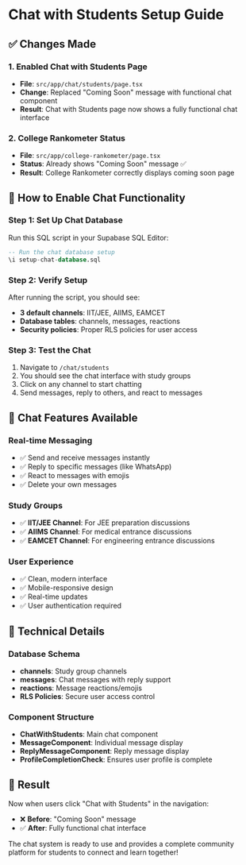 # Chat with Students Setup Guide

## ✅ **Changes Made**

### **1. Enabled Chat with Students Page**
- **File**: `src/app/chat/students/page.tsx`
- **Change**: Replaced "Coming Soon" message with functional chat component
- **Result**: Chat with Students page now shows a fully functional chat interface

### **2. College Rankometer Status**
- **File**: `src/app/college-rankometer/page.tsx`
- **Status**: Already shows "Coming Soon" message ✅
- **Result**: College Rankometer correctly displays coming soon page

## 🚀 **How to Enable Chat Functionality**

### **Step 1: Set Up Chat Database**
Run this SQL script in your Supabase SQL Editor:

```sql
-- Run the chat database setup
\i setup-chat-database.sql
```

### **Step 2: Verify Setup**
After running the script, you should see:
- **3 default channels**: IIT/JEE, AIIMS, EAMCET
- **Database tables**: channels, messages, reactions
- **Security policies**: Proper RLS policies for user access

### **Step 3: Test the Chat**
1. Navigate to `/chat/students`
2. You should see the chat interface with study groups
3. Click on any channel to start chatting
4. Send messages, reply to others, and react to messages

## 🎯 **Chat Features Available**

### **Real-time Messaging**
- ✅ Send and receive messages instantly
- ✅ Reply to specific messages (like WhatsApp)
- ✅ React to messages with emojis
- ✅ Delete your own messages

### **Study Groups**
- ✅ **IIT/JEE Channel**: For JEE preparation discussions
- ✅ **AIIMS Channel**: For medical entrance discussions  
- ✅ **EAMCET Channel**: For engineering entrance discussions

### **User Experience**
- ✅ Clean, modern interface
- ✅ Mobile-responsive design
- ✅ Real-time updates
- ✅ User authentication required

## 🔧 **Technical Details**

### **Database Schema**
- **channels**: Study group channels
- **messages**: Chat messages with reply support
- **reactions**: Message reactions/emojis
- **RLS Policies**: Secure user access control

### **Component Structure**
- **ChatWithStudents**: Main chat component
- **MessageComponent**: Individual message display
- **ReplyMessageComponent**: Reply message display
- **ProfileCompletionCheck**: Ensures user profile is complete

## 🎉 **Result**

Now when users click "Chat with Students" in the navigation:
- ❌ **Before**: "Coming Soon" message
- ✅ **After**: Fully functional chat interface

The chat system is ready to use and provides a complete community platform for students to connect and learn together!
